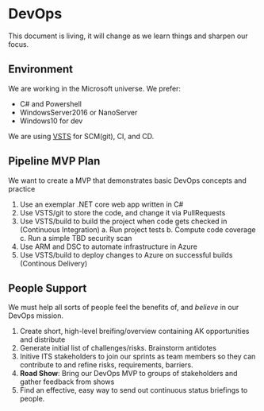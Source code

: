 # DevOps

This document is living, it will change as we learn things and sharpen our focus.

## Environment

We are working in the Microsoft universe.  We prefer:

- C# and Powershell
- WindowsServer2016 or NanoServer
- Windows10 for dev

We are using [VSTS](https://alaskadhssba.visualstudio.com) for SCM(git), CI, and CD.

## Pipeline MVP Plan

We want to create a MVP that demonstrates basic DevOps concepts and practice

1. Use an exemplar .NET core web app written in C#
2. Use VSTS/git to store the code, and change it via PullRequests
3. Use VSTS/build to build the project when code gets checked in (Continuous Integration)
    a. Run project tests
    b. Compute code coverage
    c. Run a simple TBD security scan
4. Use ARM and DSC to automate infrastructure in Azure
5. Use VSTS/build to deploy changes to Azure on successful builds (Continous Delivery)

## People Support

We must help all sorts of people feel the benefits of, and _believe_ in our DevOps mission.

1. Create short, high-level breifing/overview containing AK opportunities and distribute
2. Generate initial list of challenges/risks.  Brainstorm antidotes
3. Initive ITS stakeholders to join our sprints as team members so they can contribute to and refine risks, requirements, barriers.
4. **Road Show**: Bring our DevOps MVP to groups of stakeholders and gather feedback from shows
5. Find an effective, easy way to send out continuous status briefings to people. 